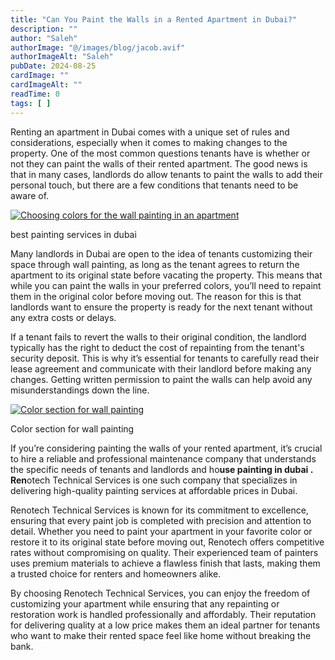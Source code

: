 ```yaml
---
title: "Can You Paint the Walls in a Rented Apartment in Dubai?"
description: ""
author: "Saleh"
authorImage: "@/images/blog/jacob.avif"
authorImageAlt: "Saleh"
pubDate: 2024-08-25
cardImage: ""
cardImageAlt: ""
readTime: 0
tags: [ ]
---
```


Renting an apartment in Dubai comes with a unique set of rules and considerations, especially when it comes to making changes to the property. One of the most common questions tenants have is whether or not they can paint the walls of their rented apartment. The good news is that in many cases, landlords do allow tenants to paint the walls to add their personal touch, but there are a few conditions that tenants need to be aware of.

  

[![Choosing colors for the wall painting in an apartment](https://img1.wsimg.com/isteam/stock/10334/:/rs=w:1280 "Choosing colors for the wall painting in an apartment")](https://renovtekdubai.com/contact-us)

best painting services in dubai

Many landlords in Dubai are open to the idea of tenants customizing their space through wall painting, as long as the tenant agrees to return the apartment to its original state before vacating the property. This means that while you can paint the walls in your preferred colors, you’ll need to repaint them in the original color before moving out. The reason for this is that landlords want to ensure the property is ready for the next tenant without any extra costs or delays.

If a tenant fails to revert the walls to their original condition, the landlord typically has the right to deduct the cost of repainting from the tenant's security deposit. This is why it’s essential for tenants to carefully read their lease agreement and communicate with their landlord before making any changes. Getting written permission to paint the walls can help avoid any misunderstandings down the line.

  

[![Color section for wall painting](https://img1.wsimg.com/isteam/stock/10333/:/cr=t:0%25,l:0%25,w:100%25,h:100%25/rs=w:1280 "Color section for wall painting")](https://renovtekdubai.com/contact-us)

Color section for wall painting

If you’re considering painting the walls of your rented apartment, it’s crucial to hire a reliable and professional maintenance company that understands the specific needs of tenants and landlords and ho**use painting in dubai . Ren**otech Technical Services is one such company that specializes in delivering high-quality painting services at affordable prices in Dubai.

Renotech Technical Services is known for its commitment to excellence, ensuring that every paint job is completed with precision and attention to detail. Whether you need to paint your apartment in your favorite color or restore it to its original state before moving out, Renotech offers competitive rates without compromising on quality. Their experienced team of painters uses premium materials to achieve a flawless finish that lasts, making them a trusted choice for renters and homeowners alike.

By choosing Renotech Technical Services, you can enjoy the freedom of customizing your apartment while ensuring that any repainting or restoration work is handled professionally and affordably. Their reputation for delivering quality at a low price makes them an ideal partner for tenants who want to make their rented space feel like home without breaking the bank.